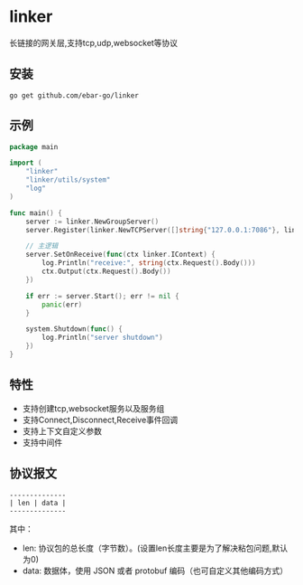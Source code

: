 # linker
长链接的网关层,支持tcp,udp,websocket等协议

## 安装
```
go get github.com/ebar-go/linker
```

## 示例
```go
package main

import (
	"linker"
	"linker/utils/system"
	"log"
)

func main() {
	server := linker.NewGroupServer()
	server.Register(linker.NewTCPServer([]string{"127.0.0.1:7086"}, linker.WithDebug()))

	// 主逻辑
	server.SetOnReceive(func(ctx linker.IContext) {
		log.Println("receive:", string(ctx.Request().Body()))
		ctx.Output(ctx.Request().Body())
	})

	if err := server.Start(); err != nil {
		panic(err)
	}

	system.Shutdown(func() {
		log.Println("server shutdown")
	})
}

```
## 特性
- 支持创建tcp,websocket服务以及服务组
- 支持Connect,Disconnect,Receive事件回调
- 支持上下文自定义参数
- 支持中间件

## 协议报文
```
--------------
| len | data |
--------------
```
其中：

- len: 协议包的总长度（字节数）。(设置len长度主要是为了解决粘包问题,默认为0)
- data: 数据体，使用 JSON 或者 protobuf 编码（也可自定义其他编码方式）
